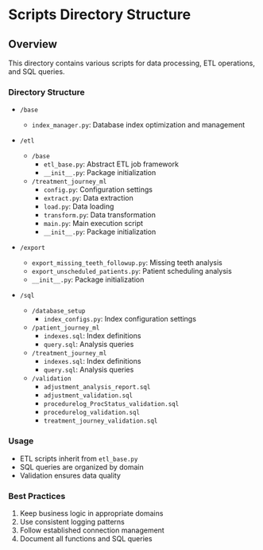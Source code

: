 # Scripts Directory Structure

## Overview
This directory contains various scripts for data processing, ETL operations, and SQL queries.

### Directory Structure
- `/base`
  - `index_manager.py`: Database index optimization and management

- `/etl`
  - `/base`
    - `etl_base.py`: Abstract ETL job framework
    - `__init__.py`: Package initialization
  - `/treatment_journey_ml`
    - `config.py`: Configuration settings
    - `extract.py`: Data extraction
    - `load.py`: Data loading
    - `transform.py`: Data transformation
    - `main.py`: Main execution script
    - `__init__.py`: Package initialization

- `/export`
  - `export_missing_teeth_followup.py`: Missing teeth analysis
  - `export_unscheduled_patients.py`: Patient scheduling analysis
  - `__init__.py`: Package initialization

- `/sql`
  - `/database_setup`
    - `index_configs.py`: Index configuration settings
  - `/patient_journey_ml`
    - `indexes.sql`: Index definitions
    - `query.sql`: Analysis queries
  - `/treatment_journey_ml`
    - `indexes.sql`: Index definitions
    - `query.sql`: Analysis queries
  - `/validation`
    - `adjustment_analysis_report.sql`
    - `adjustment_validation.sql`
    - `procedurelog_ProcStatus_validation.sql`
    - `procedurelog_validation.sql`
    - `treatment_journey_validation.sql`

### Usage
- ETL scripts inherit from `etl_base.py`
- SQL queries are organized by domain
- Validation ensures data quality

### Best Practices
1. Keep business logic in appropriate domains
2. Use consistent logging patterns
3. Follow established connection management
4. Document all functions and SQL queries 